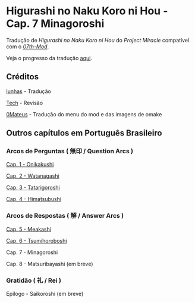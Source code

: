 # Higurashi no Naku Koro ni Hou - Cap. 7 Minagoroshi

Tradução de _Higurashi no Naku Koro ni Hou_ do _Project Miracle_ compatível com o [_07th-Mod_](https://07th-mod.com).

Veja o progresso da tradução [aqui](https://docs.google.com/spreadsheets/d/1DJBlp_bFBwAQXBYrzT40BAT_f6Fqlx79bGgSV1eawLs).

## Créditos

[lunhas](https://www.youtube.com/@lunhasz) - Tradução

[Tech](https://twitter.com/TechHero_) - Revisão

[0Mateus](https://github.com/0Mateus) - Tradução do menu do mod e das imagens de omake

## Outros capítulos em Português Brasileiro

### Arcos de Perguntas ( 無印 / Question Arcs )

[Cap. 1 - Onikakushi](https://github.com/0Mateus/onikakushi)

[Cap. 2 - Watanagashi](https://github.com/0Mateus/watanagashi)

[Cap. 3 - Tatarigoroshi](https://github.com/0Mateus/tatarigoroshi)

[Cap. 4 - Himatsubushi](https://github.com/0Mateus/himatsubushi)

### Arcos de Respostas ( 解 / Answer Arcs )

[Cap. 5 - Meakashi](https://github.com/0Mateus/meakashi)

[Cap. 6 - Tsumihoroboshi](https://github.com/0Mateus/tsumihoroboshi)

Cap. 7 - Minagoroshi

Cap. 8 - Matsuribayashi (em breve)

### Gratidão ( 礼 / Rei )

Epílogo - Saikoroshi (em breve)
